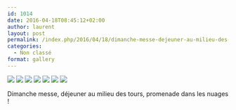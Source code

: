 ```yaml
---
id: 1014
date: 2016-04-18T08:45:12+02:00
author: laurent
layout: post
permalink: /index.php/2016/04/18/dimanche-messe-dejeuner-au-milieu-des-tours/
categories:
  - Non classé
format: gallery
---
```

<img src="/images/2016/04/tumblr_o5tmzklubZ1uuvt0bo1_1280.jpg" />
<img src="/images/2016/04/tumblr_o5tmzklubZ1uuvt0bo2_1280.jpg" />
<img src="/images/2016/04/tumblr_o5tmzklubZ1uuvt0bo3_1280.jpg" />
<img src="/images/2016/04/tumblr_o5tmzklubZ1uuvt0bo4_1280.jpg" />
<img src="/images/2016/04/tumblr_o5tmzklubZ1uuvt0bo5_1280.jpg" />
<img src="/images/2016/04/tumblr_o5tmzklubZ1uuvt0bo6_1280.jpg" />
<img src="/images/2016/04/tumblr_o5tmzklubZ1uuvt0bo7_1280.jpg" />

Dimanche messe, déjeuner au milieu des tours, promenade dans les nuages !
